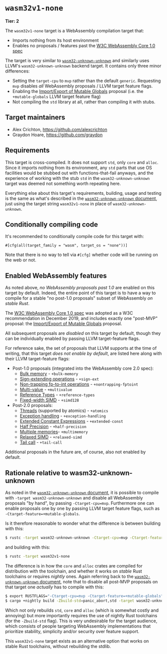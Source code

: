 # `wasm32v1-none`

**Tier: 2**

The `wasm32v1-none` target is a WebAssembly compilation target that:

- Imports nothing from its host environment
- Enables no proposals / features past the [W3C WebAssembly Core 1.0 spec]

[W3C WebAssembly Core 1.0 spec]: https://www.w3.org/TR/wasm-core-1/

The target is very similar to [`wasm32-unknown-unknown`](./wasm32-unknown-unknown.md) and similarly uses LLVM's `wasm32-unknown-unknown` backend target. It contains only three minor differences:

* Setting the `target-cpu` to `mvp` rather than the default `generic`. Requesting `mvp` disables _all_ WebAssembly proposals / LLVM target feature flags.
* Enabling the [Import/Export of Mutable Globals] proposal (i.e. the `+mutable-globals` LLVM target feature flag)
* Not compiling the `std` library at all, rather than compiling it with stubs.

[Import/Export of Mutable Globals]: https://github.com/WebAssembly/mutable-global

## Target maintainers

- Alex Crichton, https://github.com/alexcrichton
- Graydon Hoare, https://github.com/graydon

## Requirements

This target is cross-compiled. It does not support `std`, only `core` and `alloc`. Since it imports nothing from its environment, any `std` parts that use OS facilities would be stubbed out with functions-that-fail anyways, and the experience of working with the stub `std` in the `wasm32-unknown-unknown` target was deemed not something worth repeating here.

Everything else about this target's requirements, building, usage and testing is the same as what's described in the [`wasm32-unknown-unknown` document](./wasm32-unknown-unknown.md), just using the target string `wasm32v1-none` in place of `wasm32-unknown-unknown`.

## Conditionally compiling code

It's recommended to conditionally compile code for this target with:

```text
#[cfg(all(target_family = "wasm", target_os = "none"))]
```

Note that there is no way to tell via `#[cfg]` whether code will be running on
the web or not.

## Enabled WebAssembly features

As noted above, _no WebAssembly proposals past 1.0_ are enabled on this target by default. Indeed, the entire point of this target is to have a way to compile for a stable "no post-1.0 proposals" subset of WebAssembly _on stable Rust_.

The [W3C WebAssembly Core 1.0 spec] was adopted as a W3C recommendation in December 2019, and includes exactly one "post-MVP" proposal: the [Import/Export of Mutable Globals] proposal.

All subsequent proposals are _disabled_ on this target by default, though they can be individually enabled by passing LLVM target-feature flags.

For reference sake, the set of proposals that LLVM supports at the time of writing, that this target _does not enable by default_, are listed here along with their LLVM target-feature flags:

* Post-1.0 proposals (integrated into the WebAssembly core 2.0 spec):
    * [Bulk memory] - `+bulk-memory`
    * [Sign-extending operations] - `+sign-ext`
    * [Non-trapping fp-to-int operations] - `+nontrapping-fptoint`
    * [Multi-value] - `+multivalue`
    * [Reference Types] - `+reference-types`
    * [Fixed-width SIMD] - `+simd128`
* Post-2.0 proposals:
    * [Threads] (supported by atomics) - `+atomics`
    * [Exception handling]  - `+exception-handling`
    * [Extended Constant Expressions]  - `+extended-const`
    * [Half Precision]  - `+half-precision`
    * [Multiple memories]- `+multimemory`
    * [Relaxed SIMD] - `+relaxed-simd`
    * [Tail call] - `+tail-call`

[Bulk memory]: https://github.com/WebAssembly/spec/blob/main/proposals/bulk-memory-operations/Overview.md
[Sign-extending operations]: https://github.com/WebAssembly/spec/blob/main/proposals/sign-extension-ops/Overview.md
[Non-trapping fp-to-int operations]: https://github.com/WebAssembly/spec/blob/main/proposals/nontrapping-float-to-int-conversion/Overview.md
[Multi-value]: https://github.com/WebAssembly/spec/blob/main/proposals/multi-value/Overview.md
[Reference Types]: https://github.com/WebAssembly/spec/blob/main/proposals/reference-types/Overview.md
[Fixed-width SIMD]: https://github.com/WebAssembly/spec/blob/main/proposals/simd/SIMD.md
[Threads]: https://github.com/webassembly/threads
[Exception handling]: https://github.com/WebAssembly/exception-handling
[Extended Constant Expressions]: https://github.com/WebAssembly/extended-const
[Half Precision]: https://github.com/WebAssembly/half-precision
[Multiple memories]: https://github.com/WebAssembly/multi-memory
[Relaxed SIMD]: https://github.com/WebAssembly/relaxed-simd
[Tail call]: https://github.com/WebAssembly/tail-call

Additional proposals in the future are, of course, also not enabled by default.

## Rationale relative to wasm32-unknown-unknown

As noted in the [`wasm32-unknown-unknown` document](./wasm32-unknown-unknown.md), it is possible to compile with `-target wasm32-unknown-unknown` and disable all WebAssembly proposals "by hand", by passing `-Ctarget-cpu=mvp`. Furthermore one can enable proposals one by one by passing LLVM target feature flags, such as `-Ctarget-feature=+mutable-globals`.

Is it therefore reasonable to wonder what the difference is between building with this:

```sh
$ rustc -target wasm32-unknown-unknown -Ctarget-cpu=mvp -Ctarget-feature=+mutable-globals
```

and building with this:

```sh
$ rustc -target wasm32v1-none
```

The difference is in how the `core` and `alloc` crates are compiled for distribution with the toolchain, and whether it works on _stable_ Rust toolchains or requires _nightly_ ones. Again referring back to the [`wasm32-unknown-unknown` document](./wasm32-unknown-unknown.md), note that to disable all post-MVP proposals on that target one _actually_ has to compile with this:

```sh
$ export RUSTFLAGS="-Ctarget-cpu=mvp -Ctarget-feature=+mutable-globals"
$ cargo +nightly build -Zbuild-std=panic_abort,std -target wasm32-unknown-unknown
```

Which not only rebuilds `std`, `core` and `alloc` (which is somewhat costly and annoying) but more importantly requires the use of nightly Rust toolchains (for the `-Zbuild-std` flag). This is very undesirable for the target audience, which consists of people targeting WebAssembly implementations that prioritize stability, simplicity and/or security over feature support.

This `wasm32v1-none` target exists as an alternative option that works on stable Rust toolchains, without rebuilding the stdlib.
